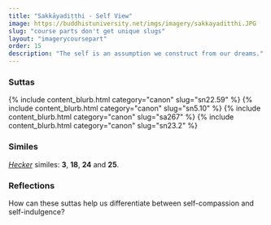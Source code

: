 ```yaml
---
title: "Sakkāyadiṭṭhi - Self View"
image: https://buddhistuniversity.net/imgs/imagery/sakkayaditthi.JPG
slug: "course parts don't get unique slugs"
layout: "imagerycoursepart"
order: 15
description: "The self is an assumption we construct from our dreams."
---
```


### Suttas
<p>
{% include content_blurb.html category="canon" slug="sn22.59" %} 
{% include content_blurb.html category="canon" slug="sn5.10" %}
{% include content_blurb.html category="canon" slug="sa267" %}
{% include content_blurb.html category="canon" slug="sn23.2" %}
</p>

### Similes

[_Hecker_](/content/monographs/similes-of-the-buddha_hecker) similes: **3**, **18**, **24** and **25**.

### Reflections

How can these suttas help us differentiate between self-compassion and self-indulgence?



